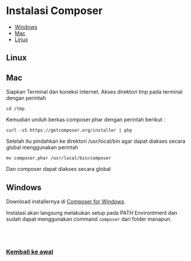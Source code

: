 # Instalasi Composer

- [Windows](#windows)
- [Mac](#mac)
- [Linux](#linux)

## Linux

## Mac

Siapkan Terminal dan koneksi internet.
Akses direktori tmp pada terminal dengan perintah 
```
cd /tmp
```

Kemudian unduh berkas composer.phar dengan perintah berikut :
```
curl -sS https://getcomposer.org/installer | php  
```

Setelah itu pindahkan ke direktori /usr/local/bin agar dapat diakses secara global menggunakan perintah
```
mv composer.phar /usr/local/bin/composer 
```

Dan composer dapat diakses secara global


## Windows

Download installernya di [Composer for Windows](https://getcomposer.org/Composer-Setup.exe).

Instalasi akan langsung melakukan setup pada PATH Environtment dan sudah dapat menggunakan command `composer` dari folder manapun.

<br>
<br>

### [Kembali ke awal](README.md)

